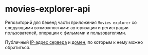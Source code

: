 # movies-explorer-api

Репозиторий для бэкенд части приложения `Movies explorer`  со следующими возможностями: авторизации и регистрации пользователей, операции с фильмами и пользователями.

Публичный [IP-адрес сервера](178.154.200.221) и [домен](https://api.films-rover.nomoredomains.icu), по которым к нему можно обратиться.
